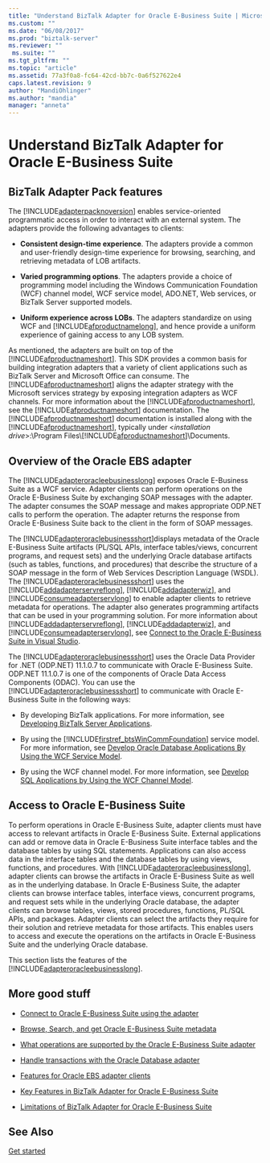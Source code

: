 ```yaml
---
title: "Understand BizTalk Adapter for Oracle E-Business Suite | Microsoft Docs"
ms.custom: ""
ms.date: "06/08/2017"
ms.prod: "biztalk-server"
ms.reviewer: ""
 ms.suite: ""
ms.tgt_pltfrm: ""
ms.topic: "article"
ms.assetid: 77a3f0a8-fc64-42cd-bb7c-0a6f527622e4
caps.latest.revision: 9
author: "MandiOhlinger"
ms.author: "mandia"
manager: "anneta"
---
```

# Understand BizTalk Adapter for Oracle E-Business Suite
## BizTalk Adapter Pack features
The [!INCLUDE[adapterpacknoversion](../../includes/adapterpacknoversion-md.md)] enables service-oriented programmatic access in order to interact with an external system. The adapters provide the following advantages to clients:  
  
-   **Consistent design-time experience**. The adapters provide a common and user-friendly design-time experience for browsing, searching, and retrieving metadata of LOB artifacts.  
  
-   **Varied programming options**. The adapters provide a choice of programming model including the Windows Communication Foundation (WCF) channel model, WCF service model, ADO.NET, Web services, or BizTalk Server supported models.  
  
-   **Uniform experience across LOBs**. The adapters standardize on using WCF and [!INCLUDE[afproductnamelong](../../includes/afproductnamelong-md.md)], and hence provide a uniform experience of gaining access to any LOB system.  
  
 As mentioned, the adapters are built on top of the [!INCLUDE[afproductnameshort](../../includes/afproductnameshort-md.md)]. This SDK  provides a common basis for building integration adapters that a variety of client applications such as BizTalk Server and Microsoft Office can consume. The [!INCLUDE[afproductnameshort](../../includes/afproductnameshort-md.md)] aligns the adapter strategy with the Microsoft services strategy by exposing integration adapters as WCF channels. For more information about the [!INCLUDE[afproductnameshort](../../includes/afproductnameshort-md.md)], see the [!INCLUDE[afproductnameshort](../../includes/afproductnameshort-md.md)] documentation. The [!INCLUDE[afproductnameshort](../../includes/afproductnameshort-md.md)] documentation is installed along with the [!INCLUDE[afproductnameshort](../../includes/afproductnameshort-md.md)], typically under \<*installation drive*>:\Program Files\\[!INCLUDE[afproductnameshort](../../includes/afproductnameshort-md.md)]\Documents.  

## Overview of the Oracle EBS adapter
The [!INCLUDE[adapteroracleebusinesslong](../../includes/adapteroracleebusinesslong-md.md)] exposes Oracle E-Business Suite as a WCF service. Adapter clients can perform operations on the Oracle E-Business Suite by exchanging SOAP messages with the adapter. The adapter consumes the SOAP message and makes appropriate ODP.NET calls to perform the operation. The adapter returns the response from Oracle E-Business Suite back to the client in the form of SOAP messages.  
  
 The [!INCLUDE[adapteroraclebusinessshort](../../includes/adapteroraclebusinessshort-md.md)]displays metadata of the Oracle E-Business Suite artifacts (PL/SQL APIs, interface tables/views, concurrent programs, and request sets) and the underlying Oracle database artifacts (such as tables, functions, and procedures) that describe the structure of a SOAP message in the form of Web Services Description Language (WSDL). The [!INCLUDE[adapteroraclebusinessshort](../../includes/adapteroraclebusinessshort-md.md)] uses the [!INCLUDE[addadapterservreflong](../../includes/addadapterservreflong-md.md)], [!INCLUDE[addadapterwiz](../../includes/addadapterwiz-md.md)], and [!INCLUDE[consumeadapterservlong](../../includes/consumeadapterservlong-md.md)] to enable adapter clients to retrieve metadata for operations. The adapter also generates programming artifacts that can be used in your programming solution. For more information about [!INCLUDE[addadapterservreflong](../../includes/addadapterservreflong-md.md)], [!INCLUDE[addadapterwiz](../../includes/addadapterwiz-md.md)], and [!INCLUDE[consumeadapterservlong](../../includes/consumeadapterservlong-md.md)], see [Connect to the Oracle E-Business Suite in Visual Studio](../../adapters-and-accelerators/adapter-oracle-ebs/connect-to-the-oracle-e-business-suite-in-visual-studio.md).  
  
 The [!INCLUDE[adapteroraclebusinessshort](../../includes/adapteroraclebusinessshort-md.md)] uses the Oracle Data Provider for .NET (ODP.NET) 11.1.0.7 to communicate with Oracle E-Business Suite. ODP.NET 11.1.0.7 is one of the components of Oracle Data Access Components (ODAC). You can use the [!INCLUDE[adapteroraclebusinessshort](../../includes/adapteroraclebusinessshort-md.md)] to communicate with Oracle E-Business Suite in the following ways:  
  
-   By developing BizTalk applications. For more information, see [Developing BizTalk Server  Applications](../../core/developing-biztalk-server-applications.md).  
  
-   By using the [!INCLUDE[firstref_btsWinCommFoundation](../../includes/firstref-btswincommfoundation-md.md)] service model. For more information, see [Develop Oracle Database Applications By Using the WCF Service Model](../../adapters-and-accelerators/adapter-oracle-database/develop-oracle-database-applications-using-the-wcf-service-model.md).  
  
-   By using the WCF channel model. For more information, see [Develop SQL Applications by Using the WCF Channel Model](../../adapters-and-accelerators/adapter-sql/develop-sql-applications-using-the-wcf-channel-model.md).  

## Access to Oracle E-Business Suite
 To perform operations in Oracle E-Business Suite, adapter clients must have access to relevant artifacts in Oracle E-Business Suite. External applications can add or remove data in Oracle E-Business Suite interface tables and the database tables by using SQL statements. Applications can also access data in the interface tables and the database tables by using views, functions, and procedures. With [!INCLUDE[adapteroracleebusinesslong](../../includes/adapteroracleebusinesslong-md.md)], adapter clients can browse the artifacts in Oracle E-Business Suite as well as in the underlying database. In Oracle E-Business Suite, the adapter clients can browse interface tables, interface views, concurrent programs, and request sets while in the underlying Oracle database, the adapter clients can browse tables, views, stored procedures, functions, PL/SQL APIs, and packages. Adapter clients can select the artifacts they require for their solution and retrieve metadata for those artifacts. This enables users to access and execute the operations on the artifacts in Oracle E-Business Suite and the underlying Oracle database.  
  
 This section lists the features of the [!INCLUDE[adapteroracleebusinesslong](../../includes/adapteroracleebusinesslong-md.md)].  
  
## More good stuff  
  
-    [Connect to Oracle E-Business Suite using the adapter](../../adapters-and-accelerators/adapter-oracle-ebs/connect-to-oracle-e-business-suite-using-the-adapter.md)

- [Browse, Search, and get Oracle E-Business Suite metadata](../../adapters-and-accelerators/adapter-oracle-ebs/browse-search-and-get-oracle-e-business-suite-metadata.md)

- [What operations are supported by the Oracle E-Business Suite adapter](../../adapters-and-accelerators/adapter-oracle-ebs/what-operations-are-supported-by-the-oracle-e-business-suite-adapter.md)

- [Handle transactions with the Oracle Database adapter](../../adapters-and-accelerators/adapter-oracle-database/handle-transactions-with-the-oracle-database-adapter.md) 

- [Features for Oracle EBS adapter clients](../../adapters-and-accelerators/adapter-oracle-ebs/features-for-oracle-ebs-adapter-clients.md) 

-   [Key Features in BizTalk Adapter for Oracle E-Business Suite](../../adapters-and-accelerators/adapter-oracle-ebs/key-features-in-biztalk-adapter-for-oracle-e-business-suite.md)  
  
-   [Limitations of BizTalk Adapter for Oracle E-Business Suite](../../adapters-and-accelerators/adapter-oracle-ebs/limitations-of-biztalk-adapter-for-oracle-e-business-suite.md)  
  
## See Also  
[Get started](../../adapters-and-accelerators/adapter-oracle-ebs/get-started-with-the-biztalk-adapter-for-oracle-e-business-suite.md)